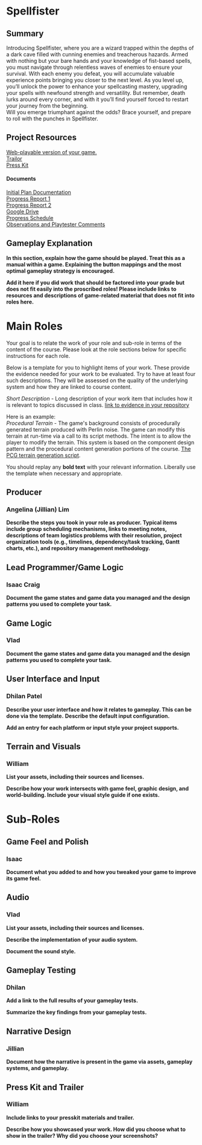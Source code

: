 # Spellfister #

## Summary ##

Introducing Spellfister, where you are a wizard trapped within the depths of a dark cave filled with cunning enemies and treacherous hazards. 
Armed with nothing but your bare hands and your knowledge of fist-based spells, you must navigate through relentless waves of enemies to ensure your survival. 
With each enemy you defeat, you will accumulate valuable experience points bringing you closer to the next level. 
As you level up, you’ll unlock the power to enhance your spellcasting mastery, upgrading your spells with newfound strength and versatility. 
But remember, death lurks around every corner, and with it you’ll find yourself forced to restart your journey from the beginning.  
Will you emerge triumphant against the odds? Brace yourself, and prepare to roll with the punches in Spellfister. 

## Project Resources

[Web-playable version of your game.](https://itch.io/)  
[Trailor](https://streamable.com/nyanvm)  
[Press Kit](https://dopresskit.com/)

#### Documents
[Initial Plan Documentation](https://docs.google.com/document/d/10zPOWlHNfYlPadxJgdxVSefUHD6V569NBV7gxjKpBHs/edit?usp=sharing)  
[Progress Report 1](https://docs.google.com/document/d/1MOsCWhb4e3SDUedQHdNcxwlHtebMe4v3/edit?usp=sharing&ouid=113857950969725052767&rtpof=true&sd=true)  
[Progress Report 2](https://docs.google.com/document/d/1MOsCWhb4e3SDUedQHdNcxwlHtebMe4v3/edit?usp=sharing&ouid=113857950969725052767&rtpof=true&sd=true)  
[Google Drive](https://docs.google.com/document/d/1_Mm54dNCrvG3azcWWluojf84rFJgtbZVd9N28lANZBI/edit?usp=sharing)  
[Progress Schedule](https://docs.google.com/document/d/1_Ri-GoDNi_LWq0oq4sPKBULa1wjzyPijgvZrm3NrHjo/edit?usp=sharing)  
[Observations and Playtester Comments](https://docs.google.com/document/d/1ZbwVK1ox4RtrnIiMOwFchhLVy_ZvNIFr_84Fk5zzwfA/edit#heading=h.7up1j2764gvb)

## Gameplay Explanation ##

**In this section, explain how the game should be played. Treat this as a manual within a game. Explaining the button mappings and the most optimal gameplay strategy is encouraged.**


**Add it here if you did work that should be factored into your grade but does not fit easily into the proscribed roles! Please include links to resources and descriptions of game-related material that does not fit into roles here.**

# Main Roles #

Your goal is to relate the work of your role and sub-role in terms of the content of the course. Please look at the role sections below for specific instructions for each role.

Below is a template for you to highlight items of your work. These provide the evidence needed for your work to be evaluated. Try to have at least four such descriptions. They will be assessed on the quality of the underlying system and how they are linked to course content. 

*Short Description* - Long description of your work item that includes how it is relevant to topics discussed in class. [link to evidence in your repository](https://github.com/dr-jam/ECS189L/edit/project-description/ProjectDocumentTemplate.md)

Here is an example:  
*Procedural Terrain* - The game's background consists of procedurally generated terrain produced with Perlin noise. The game can modify this terrain at run-time via a call to its script methods. The intent is to allow the player to modify the terrain. This system is based on the component design pattern and the procedural content generation portions of the course. [The PCG terrain generation script](https://github.com/dr-jam/CameraControlExercise/blob/513b927e87fc686fe627bf7d4ff6ff841cf34e9f/Obscura/Assets/Scripts/TerrainGenerator.cs#L6).

You should replay any **bold text** with your relevant information. Liberally use the template when necessary and appropriate.

## Producer
### Angelina (Jillian) Lim

**Describe the steps you took in your role as producer. Typical items include group scheduling mechanisms, links to meeting notes, descriptions of team logistics problems with their resolution, project organization tools (e.g., timelines, dependency/task tracking, Gantt charts, etc.), and repository management methodology.**

## Lead Programmer/Game Logic
### Isaac Craig

**Document the game states and game data you managed and the design patterns you used to complete your task.**

## Game Logic
### Vlad

**Document the game states and game data you managed and the design patterns you used to complete your task.**

## User Interface and Input
### Dhilan Patel

**Describe your user interface and how it relates to gameplay. This can be done via the template.**
**Describe the default input configuration.**

**Add an entry for each platform or input style your project supports.**

## Terrain and Visuals
### William

**List your assets, including their sources and licenses.**

**Describe how your work intersects with game feel, graphic design, and world-building. Include your visual style guide if one exists.**

# Sub-Roles


## Game Feel and Polish
### Isaac

**Document what you added to and how you tweaked your game to improve its game feel.**

## Audio
### Vlad

**List your assets, including their sources and licenses.**

**Describe the implementation of your audio system.**

**Document the sound style.** 

## Gameplay Testing
### Dhilan

**Add a link to the full results of your gameplay tests.**

**Summarize the key findings from your gameplay tests.**

## Narrative Design
### Jillian

**Document how the narrative is present in the game via assets, gameplay systems, and gameplay.** 

## Press Kit and Trailer
### William 

**Include links to your presskit materials and trailer.**

**Describe how you showcased your work. How did you choose what to show in the trailer? Why did you choose your screenshots?**
